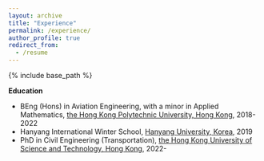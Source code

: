 ```yaml
---
layout: archive
title: "Experience"
permalink: /experience/
author_profile: true
redirect_from:
  - /resume
---
```


{% include base_path %}

**Education**
* BEng (Hons) in Aviation Engineering, with a minor in Applied Mathematics, [the Hong Kong Polytechnic University, Hong Kong](https://www.polyu.edu.hk/), 2018-2022
* Hanyang International Winter School, [Hanyang University, Korea](https://www.hanyang.ac.kr/web/eng), 2019
* PhD in Civil Engineering (Transportation), [the Hong Kong University of Science and Technology, Hong Kong](https://www.ust.hk/home), 2022-
